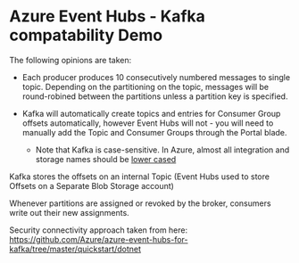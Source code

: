 # Azure Event Hubs - Kafka compatability Demo

The following opinions are taken:

 - Each producer produces 10 consecutively numbered messages to single topic. Depending on the partitioning on the topic, messages will be round-robined between the partitions unless a partition key is specified.
  
- Kafka will automatically create topics and entries for Consumer Group offsets automatically, however Event Hubs will not - you will need to manually add the Topic and Consumer Groups through the Portal blade.
    - Note that Kafka is case-sensitive. In Azure, almost all integration and storage names should be [lower cased](https://docs.microsoft.com/en-us/azure/architecture/best-practices/naming-conventions#storage)
 
Kafka stores the offsets on an internal Topic (Event Hubs used to store Offsets on a Separate Blob Storage account)
  
Whenever partitions are assigned or revoked by the broker, consumers write out their new assignments.

Security connectivity approach taken from here:
https://github.com/Azure/azure-event-hubs-for-kafka/tree/master/quickstart/dotnet
